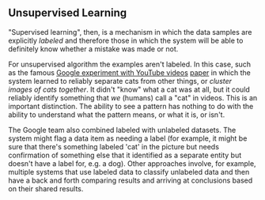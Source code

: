 
## Unsupervised Learning

"Supervised learning", then, is a mechanism in which the data samples are explicitly _labeled_ and therefore those in which the system will be able to definitely know whether a mistake was made or not.

For unsupervised algorithm the examples aren't labeled. In this case, such as the famous [Google experiment with YouTube videos](https://googleblog.blogspot.com/2012/06/using-large-scale-brain-simulations-for.html) [paper](/reference-material/le2013building.pdf) in which the system learned to reliably separate cats from other things, or _cluster images of cats together_. It didn't "know" what a cat was at all, but it could reliably identify something that _we_ (humans) call a "cat" in videos. This is an important distinction. The ability to see a pattern has nothing to do with the ability to understand what the pattern means, or what it is, or isn't.

The Google team also combined labeled with unlabeled datasets. The system might flag a data item as needing a label (for example, it might be sure that there's something labeled 'cat' in the picture but needs confirmation of something else that it identified as a separate entity but doesn't have a label for, e.g. a dog). Other approaches involve, for example, multiple systems that use labeled data to classify unlabeled data and then have a back and forth comparing results and arriving at conclusions based on their shared results.

